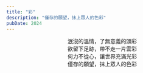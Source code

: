 ```yaml
---
title: "彩"
description: "僅存的願望，抹上眾人的色彩"
pubDate: 2024
---
```


泯沒的溫情，了無意義的頭彩  
欲留下足跡，帶不走一片雲彩  
何力不從心，讓世界充滿光彩  
僅存的願望，抹上眾人的色彩

<style>
    p {
        text-align: center
    }
</style>

